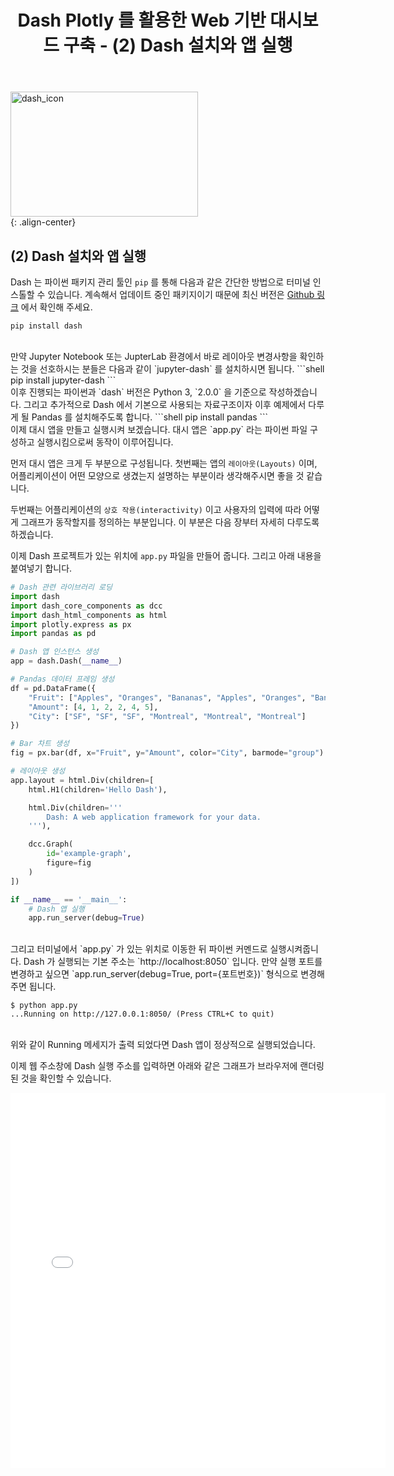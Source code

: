 ﻿---
title: "Dash Plotly 를 활용한 Web 기반 대시보드 구축 - (2) Dash 설치와 앱 실행"
last_modified_at: 2022-02-02 17:35:00 +0900
categories: 
  - Data Science
  - Tutorial
tags:
  - Dash
  - Plotly
  - Python
---

[comment]: <> (본 포스트는 [Dash 공식문서]&#40;https://dash.plotly.com/introduction&#41; 를 참고하였습니다.)

<img src="https://user-images.githubusercontent.com/44887995/152101217-ce493cae-4317-4ab1-ac83-b4b7006d2159.png" width="300px" height="200px" title="dash_icon" alt="dash_icon"><br/>
{: .align-center}

## (2) Dash 설치와 앱 실행

Dash 는 파이썬 패키지 관리 툴인 `pip` 를 통해 다음과 같은 간단한 방법으로 터미널 인스톨할 수 있습니다.
계속해서 업데이트 중인 패키지이기 때문에 최신 버전은 [Github 링크](https://github.com/plotly/plotly.py) 에서 확인해 주세요.
```shell
pip install dash
```

<br/>
만약 Jupyter Notebook 또는 JupterLab 환경에서 바로 레이아웃 변경사항을 
확인하는 것을 선호하시는 분들은 다음과 같이 `jupyter-dash` 를 설치하시면 됩니다.
```shell
pip install jupyter-dash
```

<br/>
이후 진행되는 파이썬과 `dash` 버전은 Python 3, `2.0.0` 을 기준으로 작성하겠습니다.
그리고 추가적으로 Dash 에서 기본으로 사용되는 자료구조이자 이후 예제에서 다루게 될
Pandas 를 설치해주도록 합니다.
```shell
pip install pandas
```

<br/>
이제 대시 앱을 만들고 실행시켜 보겠습니다. 대시 앱은 `app.py` 라는 파이썬 파일 구성하고 실행시킴으로써
동작이 이루어집니다.

먼저 대시 앱은 크게 두 부분으로 구성됩니다. 첫번째는 앱의 `레이아웃(Layouts)` 이며, 어플리케이션이
어떤 모양으로 생겼는지 설명하는 부분이라 생각해주시면 좋을 것 같습니다.

두번째는 어플리케이션의 `상호 작용(interactivity)` 이고 사용자의 입력에 따라 어떻게 
그래프가 동작할지를 정의하는 부분입니다. 이 부분은 다음 장부터 자세히 다루도록 하겠습니다.

이제 Dash 프로젝트가 있는 위치에 `app.py` 파일을 만들어 줍니다. 그리고 아래 내용을 붙여넣기 합니다.

```python
# Dash 관련 라이브러리 로딩
import dash
import dash_core_components as dcc
import dash_html_components as html
import plotly.express as px
import pandas as pd

# Dash 앱 인스턴스 생성
app = dash.Dash(__name__)

# Pandas 데이터 프레임 생성
df = pd.DataFrame({
    "Fruit": ["Apples", "Oranges", "Bananas", "Apples", "Oranges", "Bananas"],
    "Amount": [4, 1, 2, 2, 4, 5],
    "City": ["SF", "SF", "SF", "Montreal", "Montreal", "Montreal"]
})

# Bar 차트 생성
fig = px.bar(df, x="Fruit", y="Amount", color="City", barmode="group")

# 레이아웃 생성
app.layout = html.Div(children=[
    html.H1(children='Hello Dash'),

    html.Div(children='''
        Dash: A web application framework for your data.
    '''),

    dcc.Graph(
        id='example-graph',
        figure=fig
    )
])

if __name__ == '__main__':
    # Dash 앱 실행
    app.run_server(debug=True)
```

<br/>
그리고 터미널에서 `app.py` 가 있는 위치로 이동한 뒤 파이썬 커멘드로 실행시켜줍니다.
Dash 가 실행되는 기본 주소는 `http://localhost:8050` 입니다.
만약 실행 포트를 변경하고 싶으면 `app.run_server(debug=True, port={포트번호})` 형식으로 변경해 주면 됩니다.

```shell
$ python app.py
...Running on http://127.0.0.1:8050/ (Press CTRL+C to quit)
```

<br/>
위와 같이 Running 메세지가 출력 되었다면 Dash 앱이 정상적으로 실행되었습니다.

이제 웹 주소창에 Dash 실행 주소를 입력하면 아래와 같은 그래프가 
브라우저에 랜더링 된 것을 확인할 수 있습니다.

<iframe width="600" height="600" frameborder="0" scrolling="no" src="../../../assets/html/Dash1.html"></iframe>

[comment]: <> (//plotly.com/~shin-nyum/1.embed)

<br/>







